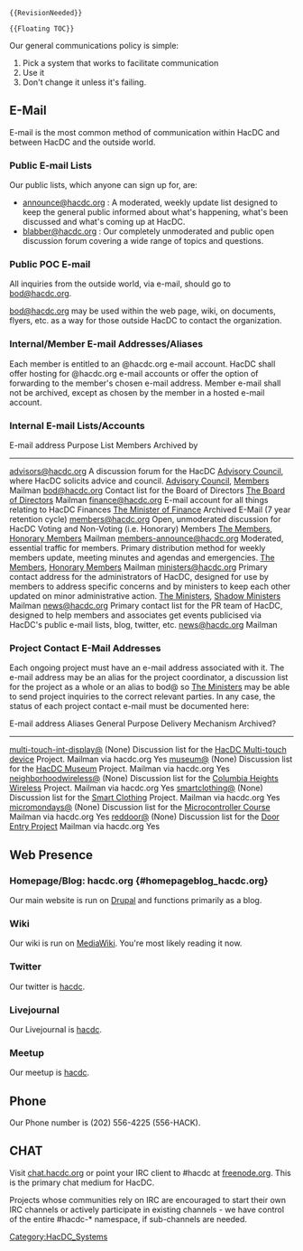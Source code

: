 ```{=mediawiki}
{{RevisionNeeded}}
```
```{=mediawiki}
{{Floating TOC}}
```
Our general communications policy is simple:

1.  Pick a system that works to facilitate communication
2.  Use it
3.  Don't change it unless it's failing.

## E-Mail

E-mail is the most common method of communication within HacDC and
between HacDC and the outside world.

### Public E-mail Lists

Our public lists, which anyone can sign up for, are:

-   [announce@hacdc.org](http://hacdc.org/mailman/listinfo/announce_hacdc.org)
    : A moderated, weekly update list designed to keep the general
    public informed about what's happening, what's been discussed and
    what's coming up at HacDC.
-   [blabber@hacdc.org](http://hacdc.org/mailman/listinfo/blabber_hacdc.org)
    : Our completely unmoderated and public open discussion forum
    covering a wide range of topics and questions.

### Public POC E-mail

All inquiries from the outside world, via e-mail, should go to
[bod@hacdc.org](bod@hacdc.org).

[bod@hacdc.org](bod@hacdc.org) may be used within the web
page, wiki, on documents, flyers, etc. as a way for those outside HacDC
to contact the organization.

### Internal/Member E-mail Addresses/Aliases

Each member is entitled to an \@hacdc.org e-mail account. HacDC shall
offer hosting for \@hacdc.org e-mail accounts or offer the option of
forwarding to the member's chosen e-mail address. Member e-mail shall
not be archived, except as chosen by the member in a hosted e-mail
account.

### Internal E-mail Lists/Accounts

  E-mail address               Purpose                                                                                                                                                                                         List Members                                                                                             Archived by
  ---------------------------- ----------------------------------------------------------------------------------------------------------------------------------------------------------------------------------------------- -------------------------------------------------------------------------------------------------------- ------------------------------------------
  advisors@hacdc.org           A discussion forum for the HacDC [Advisory Council](Advisory_Council), where HacDC solicits advice and council.                                                                      [Advisory Council](Advisory_Council), [Members](:Category:Members)                 Mailman
  bod@hacdc.org                Contact list for the Board of Directors                                                                                                                                                         [The Board of Directors](:Category:BOD)                                                       Mailman
  finance@hacdc.org            E-mail account for all things relating to HacDC Finances                                                                                                                                        [The Minister of Finance](The_Minister_of_Finance)                                            Archived E-Mail (7 year retention cycle)
  members@hacdc.org            Open, unmoderated discussion for HacDC Voting and Non-Voting (i.e. Honorary) Members                                                                                                            [The Members](:Category:Members), [Honorary Members](:Category:Honorary_Members)   Mailman
  members-announce@hacdc.org   Moderated, essential traffic for members. Primary distribution method for weekly members update, meeting minutes and agendas and emergencies.                                                   [The Members](:Category:Members), [Honorary Members](:Category:Honorary_Members)   Mailman
  ministers@hacdc.org          Primary contact address for the administrators of HacDC, designed for use by members to address specific concerns and by ministers to keep each other updated on minor administrative action.   [The Ministers](The_Ministers), [Shadow Ministers](Shadow_Ministers)               Mailman
  news@hacdc.org               Primary contact list for the PR team of HacDC, designed to help members and associates get events publicised via HacDC's public e-mail lists, blog, twitter, etc.                               [news@hacdc.org](news@hacdc.org)                                                              Mailman

### Project Contact E-Mail Addresses

Each ongoing project must have an e-mail address associated with it. The
e-mail address may be an alias for the project coordinator, a discussion
list for the project as a whole or an alias to bod@ so [The
Ministers](The_Ministers) may be able to send project
inquiries to the correct relevant parties. In any case, the status of
each project contact e-mail must be documented here:

  E-mail address                                                                                    Aliases   General Purpose                                                                                      Delivery Mechanism      Archived?
  ------------------------------------------------------------------------------------------------- --------- ---------------------------------------------------------------------------------------------------- ----------------------- -----------
  [multi-touch-int-display@](http://hacdc.org/mailman/listinfo/multi-touch-int-display_hacdc.org)   (None)    Discussion list for the [HacDC Multi-touch device](HacDC_Multi-touch_device) Project.     Mailman via hacdc.org   Yes
  [museum@](http://hacdc.org/mailman/listinfo/museum_hacdc.org)                                     (None)    Discussion list for the [HacDC Museum](HacDC_Museum) Project.                             Mailman via hacdc.org   Yes
  [neighborhoodwireless@](http://hacdc.org/mailman/listinfo/neighborhoodwireless_hacdc.org)         (None)    Discussion list for the [Columbia Heights Wireless](Columbia_Heights_Wireless) Project.   Mailman via hacdc.org   Yes
  [smartclothing@](http://hacdc.org/mailman/listinfo/smartclothing_hacdc.org)                       (None)    Discussion list for the [Smart Clothing](Smart_Clothing) Project.                         Mailman via hacdc.org   Yes
  [micromondays@](http://hacdc.org/mailman/listinfo/micromondays_hacdc.org)                         (None)    Discussion list for the [Microcontroller Course](Microcontroller_Course)                  Mailman via hacdc.org   Yes
  [reddoor@](http://hacdc.org/mailman/listinfo/reddoor_hacdc.org)                                   (None)    Discussion list for the [Door Entry Project](Door_Entry_Project)                          Mailman via hacdc.org   Yes

## Web Presence

### Homepage/Blog: hacdc.org {#homepageblog_hacdc.org}

Our main website is run on [Drupal](Wikipedia:Drupal) and
functions primarily as a blog.

### Wiki

Our wiki is run on [MediaWiki](Wikipedia:MediaWiki). You're
most likely reading it now.

### Twitter

Our twitter is [hacdc](http://twitter.com/hacdc).

### Livejournal

Our Livejournal is [hacdc](http://hacdc.livejournal.com/).

### Meetup

Our meetup is [hacdc](http://www.meetup.com/hac-dc/).

## Phone

Our Phone number is (202) 556-4225 (556-HACK).

## CHAT

Visit [chat.hacdc.org](http://chat.hacdc.org) or point your IRC client
to #hacdc at [freenode.org](irc://irc.freenode.org/hacdc). This is the
primary chat medium for HacDC.

Projects whose communities rely on IRC are encouraged to start their own
IRC channels or actively participate in existing channels - we have
control of the entire #hacdc-\* namespace, if sub-channels are needed.

[Category:HacDC_Systems](Category:HacDC_Systems)
